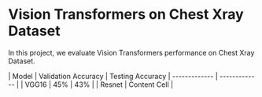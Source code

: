 # Vision Transformers on Chest Xray Dataset

In this project, we evaluate Vision Transformers performance on Chest Xray Dataset.



| Model   | Validation Accuracy | Testing Accuracy
| ------------- | ------------- |
| VGG16 | 45% | 43% |
| Resnet   | Content Cell  |
